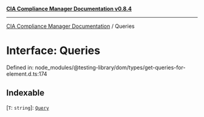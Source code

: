 [**CIA Compliance Manager Documentation v0.8.4**](../README.md)

***

[CIA Compliance Manager Documentation](../globals.md) / Queries

# Interface: Queries

Defined in: node\_modules/@testing-library/dom/types/get-queries-for-element.d.ts:174

## Indexable

\[`T`: `string`\]: [`Query`](../type-aliases/Query.md)
